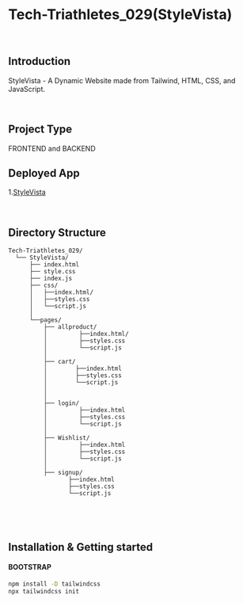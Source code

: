 # Tech-Triathletes_029(StyleVista)
<br>

## Introduction
StyleVista - A Dynamic Website made from Tailwind, HTML, CSS, and JavaScript.

<br>

## Project Type
FRONTEND and BACKEND
<br>

## Deployed App
1.[StyleVista](https://sumit-sg21.github.io/Tech-Triathletes_029/)


<br>

## Directory Structure

```
Tech-Triathletes_029/
  └── StyleVista/
      ├── index.html         
      ├── style.css
      ├── index.js
      ├── css/
      │   ├──index.html/
      │   ├──styles.css
      │   └──script.js        
      │       
      └──pages/
          ├── allproduct/ 
          │         ├──index.html/
          │         ├──styles.css
          │         └──script.js
          │
          ├── cart/
          │        ├──index.html
          │        ├──styles.css
          │        └──script.js
          │
          │                      
          ├── login/
          │         ├──index.html
          │         ├──styles.css
          │         └──script.js
          │                     
          ├── Wishlist/
          │         ├──index.html
          │         ├──styles.css
          │         └──script.js
          │                             
          ├── signup/
                 ├──index.html
                 ├──styles.css
                 └──script.js
                            


```
<br>

## Installation & Getting started

#### BOOTSTRAP 

```bash
npm install -D tailwindcss
npx tailwindcss init

```


